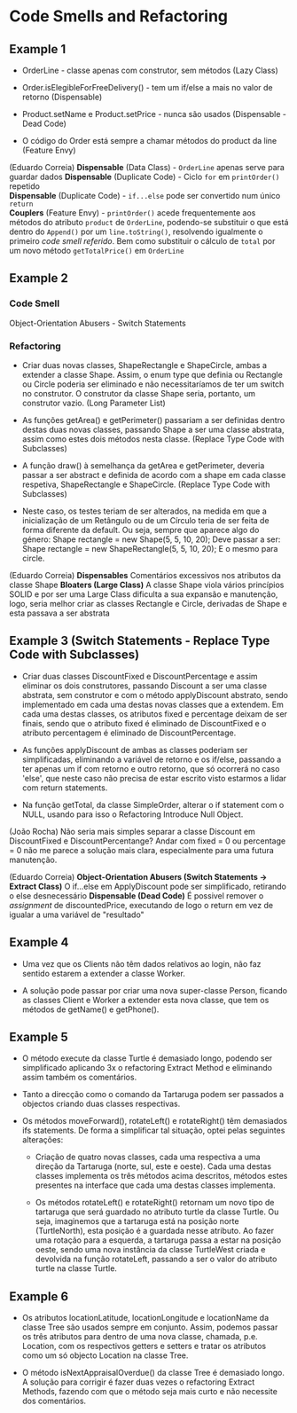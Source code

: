 # Code Smells and Refactoring

## Example 1

- OrderLine - classe apenas com construtor, sem métodos (Lazy Class)

- Order.isElegibleForFreeDelivery() - tem um if/else a mais no valor de retorno (Dispensable)

- Product.setName e Product.setPrice - nunca são usados (Dispensable - Dead Code)

- O código do Order está sempre a chamar métodos do product da line (Feature Envy)

(Eduardo Correia)
**Dispensable** (Data Class) - `OrderLine` apenas serve para guardar dados 
**Dispensable** (Duplicate Code) - Ciclo `for` em `printOrder()` repetido  
**Dispensable** (Duplicate Code) - `if...else` pode ser convertido num único `return`   
**Couplers** (Feature Envy) - `printOrder()` acede frequentemente aos métodos do atributo `product` de `OrderLine`, podendo-se substituir o que está dentro do `Append()` por um `line.toString()`, resolvendo igualmente o primeiro *code smell referido*. Bem como substituir o cálculo de `total` por um novo método `getTotalPrice()` em `OrderLine` 

## Example 2 

### Code Smell

Object-Orientation Abusers - Switch Statements

### Refactoring

- Criar duas novas classes, ShapeRectangle e ShapeCircle, ambas a extender a classe Shape. Assim, o enum type que definia ou Rectangle ou Circle poderia ser eliminado e não necessitaríamos de ter um switch no construtor. O construtor da classe Shape seria, portanto, um construtor vazio. (Long Parameter List)
 
- As funções getArea() e getPerimeter() passariam a ser definidas dentro destas duas novas classes, passando Shape a ser uma classe abstrata, assim como estes dois métodos nesta classe. (Replace Type Code with Subclasses)

- A função draw() à semelhança da getArea e getPerimeter, deveria passar a ser abstract e definida de acordo com a shape em cada classe respetiva, ShapeRectangle e ShapeCircle. (Replace Type Code with Subclasses)

- Neste caso, os testes teriam de ser alterados, na medida em que a inicialização de um Retângulo ou de um Círculo teria de ser feita de forma diferente da default. Ou seja, sempre que aparece algo do género: Shape rectangle = new Shape(5, 5, 10, 20); Deve passar a ser: Shape rectangle = new ShapeRectangle(5, 5, 10, 20); E o mesmo para circle.

(Eduardo Correia)
**Dispensables** Comentários excessivos nos atributos da classe Shape
**Bloaters (Large Class)** A classe Shape viola vários princípios SOLID e por ser uma Large Class dificulta a sua expansão e manutenção, logo, seria melhor criar as classes Rectangle e Circle, derivadas de Shape e esta passava a ser abstrata

## Example 3 (Switch Statements - Replace Type Code with Subclasses)

- Criar duas classes DiscountFixed e DiscountPercentage e assim eliminar os dois construtores, passando Discount a ser uma classe abstrata, sem construtor e com o método applyDiscount abstrato, sendo implementado em cada uma destas novas classes que a extendem. Em cada uma destas classes, os atributos fixed e percentage deixam de ser finais, sendo que o atributo fixed é eliminado de DiscountFixed e o atributo percentagem é eliminado de DiscountPercentage.

- As funções applyDiscount de ambas as classes poderiam ser simplificadas, eliminando a variável de retorno e os if/else, passando a ter apenas um if com retorno e outro retorno, que só ocorrerá no caso 'else', que neste caso não precisa de estar escrito visto estarmos a lidar com return statements.

- Na função getTotal, da classe SimpleOrder, alterar o if statement com o NULL, usando para isso o Refactoring Introduce Null Object.

(João Rocha)
Não seria mais simples separar a classe Discount em DiscountFixed e DiscountPercentange? Andar com fixed = 0 ou percentage = 0 não me parece a solução mais clara, especialmente para uma futura manutenção.

(Eduardo Correia)
**Object-Orientation Abusers (Switch Statements -> Extract Class)** O if...else em ApplyDiscount pode ser simplificado, retirando o else desnecessário
**Dispensable (Dead Code)** É possivel remover o *assignment* de discountedPrice, executando de logo o return em vez de igualar a uma variável de "resultado"

## Example 4

- Uma vez que os Clients não têm dados relativos ao login, não faz sentido estarem a extender a classe Worker.

- A solução pode passar por criar uma nova super-classe Person, ficando as classes Client e
Worker a extender esta nova classe, que tem os métodos de getName() e getPhone(). 

## Example 5

- O método execute da classe Turtle é demasiado longo, podendo ser simplificado aplicando 3x o refactoring Extract Method e eliminando assim também os comentários.

- Tanto a direcção como o comando da Tartaruga podem ser passados a objectos criando duas classes respectivas.

- Os métodos moveForward(), rotateLeft() e rotateRight() têm demasiados ifs statements. De forma a simplificar tal situação, optei pelas seguintes alterações:

    - Criação de quatro novas classes, cada uma respectiva a uma direção da Tartaruga (norte, sul, este e oeste). Cada uma destas classes implementa os três métodos acima descritos, métodos estes presentes na interface que cada uma destas classes implementa.

    - Os métodos rotateLeft() e rotateRight() retornam um novo tipo de tartaruga que será guardado no atributo turtle da classe Turtle. Ou seja, imaginemos que a tartaruga está na posição norte (TurtleNorth), esta posição é a guardada nesse atributo. Ao fazer uma rotação para a esquerda, a tartaruga passa a estar na posição oeste, sendo uma nova instância da classe TurtleWest criada e devolvida na função rotateLeft, passando a ser o valor do atributo turtle na classe Turtle.

## Example 6

- Os atributos locationLatitude, locationLongitude e locationName da classe Tree são usados sempre em conjunto. Assim, podemos passar os três atributos para dentro de uma nova classe, chamada, p.e. Location, com os respectivos getters e setters e tratar os atributos como um só objecto Location na classe Tree.

- O método isNextAppraisalOverdue() da classe Tree é demasiado longo. A solução para corrigir é fazer duas vezes o refactoring Extract Methods, fazendo com que o método seja mais curto e não necessite dos comentários.


